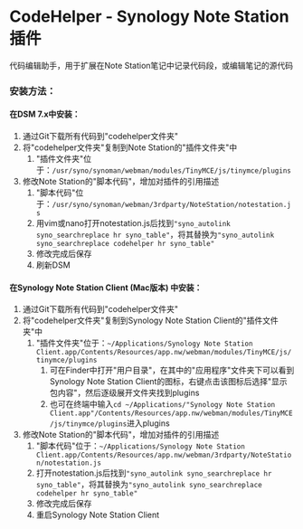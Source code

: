 # CodeHelper - Synology Note Station插件

代码编辑助手，用于扩展在Note Station笔记中记录代码段，或编辑笔记的源代码

### 安装方法：

#### 在DSM 7.x中安装：
1. 通过Git下载所有代码到"codehelper文件夹"
2. 将"codehelper文件夹"复制到Note Station的"插件文件夹"中
   1. "插件文件夹"位于：`/usr/syno/synoman/webman/modules/TinyMCE/js/tinymce/plugins`
3. 修改Note Station的"脚本代码"，增加对插件的引用描述
   1. "脚本代码"位于：`/usr/syno/synoman/webman/3rdparty/NoteStation/notestation.js`
   2. 用vim或nano打开notestation.js后找到`"syno_autolink syno_searchreplace hr syno_table"`，将其替换为`"syno_autolink syno_searchreplace codehelper hr syno_table"`
   3. 修改完成后保存
   4. 刷新DSM

#### 在Synology Note Station Client (Mac版本) 中安装：
1. 通过Git下载所有代码到"codehelper文件夹"
2. 将"codehelper文件夹"复制到Synology Note Station Client的"插件文件夹"中
   1. "插件文件夹"位于：`~/Applications/Synology Note Station Client.app/Contents/Resources/app.nw/webman/modules/TinyMCE/js/tinymce/plugins`
      1. 可在Finder中打开"用户目录"，在其中的"应用程序"文件夹下可以看到Synology Note Station Client的图标，右键点击该图标后选择"显示包内容"，然后逐级展开文件夹找到plugins
      2. 也可在终端中输入`cd ~/Applications/"Synology Note Station Client.app"/Contents/Resources/app.nw/webman/modules/TinyMCE/js/tinymce/plugins`进入plugins
3. 修改Note Station的"脚本代码"，增加对插件的引用描述
   1. "脚本代码"位于：`~/Applications/Synology Note Station Client.app/Contents/Resources/app.nw/webman/3rdparty/NoteStation/notestation.js`
   2. 打开notestation.js后找到`"syno_autolink syno_searchreplace hr syno_table"`，将其替换为`"syno_autolink syno_searchreplace codehelper hr syno_table"`
   3. 修改完成后保存
   4. 重启Synology Note Station Client